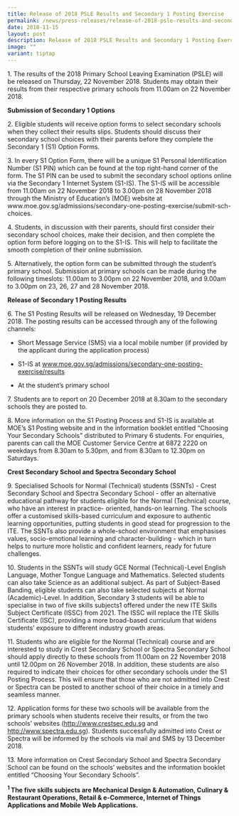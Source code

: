 ```yaml
---
title: Release of 2018 PSLE Results and Secondary 1 Posting Exercise
permalink: /news/press-releases/release-of-2018-psle-results-and-secondary-1-posting-exercise/
date: 2018-11-15
layout: post
description: Release of 2018 PSLE Results and Secondary 1 Posting Exercise
image: ""
variant: tiptap
---
```

<p>1. The results of the 2018 Primary School Leaving Examination (PSLE) will
be released on Thursday, 22 November 2018. Students may obtain their results
from their respective primary schools from 11.00am on 22 November 2018.</p>
<p><strong>Submission of Secondary 1 Options</strong>
</p>
<p>2. Eligible students will receive option forms to select secondary schools
when they collect their results slips. Students should discuss their secondary
school choices with their parents before they complete the Secondary 1
(S1) Option Forms.</p>
<p>3. In every S1 Option Form, there will be a unique S1 Personal Identification
Number (S1 PIN) which can be found at the top right-hand corner of the
form. The S1 PIN can be used to submit the secondary school options online
via the Secondary 1 Internet System (S1-IS). The S1-IS will be accessible
from 11.00am on 22 November 2018 to 3.00pm on 28 November 2018 through
the Ministry of Education’s (MOE) website at www.moe.gov.sg/admissions/secondary-one-posting-exercise/submit-sch-choices.</p>
<p>4. Students, in discussion with their parents, should first consider their
secondary school choices, make their decision, and then complete the option
form before logging on to the S1-IS. This will help to facilitate the smooth
completion of their online submission.</p>
<p>5. Alternatively, the option form can be submitted through the student’s
primary school. Submission at primary schools can be made during the following
timeslots: 11.00am to 3.00pm on 22 November 2018, and 9.00am to 3.00pm
on 23, 26, 27 and 28 November 2018.</p>
<p><strong>Release of Secondary 1 Posting Results</strong>
</p>
<p>6. The S1 Posting Results will be released on Wednesday, 19 December 2018.
The posting results can be accessed through any of the following channels:</p>
<ul data-tight="true" class="tight">
<li>
<p>Short Message Service (SMS) via a local mobile number (if provided by
the applicant during the application process)</p>
</li>
<li>
<p>S1-IS at <a href="www.moe.gov.sg/admissions/secondary-one-posting-exercise/results" rel="noopener noreferrer nofollow" target="_blank">www.moe.gov.sg/admissions/secondary-one-posting-exercise/results</a>
</p>
</li>
<li>
<p>At the student’s primary school</p>
</li>
</ul>
<p>7. Students are to report on 20 December 2018 at 8.30am to the secondary
schools they are posted to.</p>
<p>8. More information on the S1 Posting Process and S1-IS is available at
MOE’s S1 Posting website and in the information booklet entitled “Choosing
Your Secondary Schools” distributed to Primary 6 students. For enquiries,
parents can call the MOE Customer Service Centre at 6872 2220 on weekdays
from 8.30am to 5.30pm, and from 8.30am to 12.30pm on Saturdays.</p>
<p><strong>Crest Secondary School and Spectra Secondary School</strong>
</p>
<p>9. Specialised Schools for Normal (Technical) students (SSNTs) - Crest
Secondary School and Spectra Secondary School - offer an alternative educational
pathway for students eligible for the Normal (Technical) course, who have
an interest in practice- oriented, hands-on learning. The schools offer
a customised skills-based curriculum and exposure to authentic learning
opportunities, putting students in good stead for progression to the ITE.
The SSNTs also provide a whole-school environment that emphasises values,
socio-emotional learning and character-building - which in turn helps to
nurture more holistic and confident learners, ready for future challenges.</p>
<p>10. Students in the SSNTs will study GCE Normal (Technical)-Level English
Language, Mother Tongue Language and Mathematics. Selected students can
also take Science as an additional subject. As part of Subject-Based Banding,
eligible students can also take selected subjects at Normal (Academic)-Level.
In addition, Secondary 3 students will be able to specialise in two of
five skills subjects1 offered under the new ITE Skills Subject Certificate
(ISSC) from 2021. The ISSC will replace the ITE Skills Certificate (ISC),
providing a more broad-based curriculum that widens students’ exposure
to different industry growth areas.</p>
<p>11. Students who are eligible for the Normal (Technical) course and are
interested to study in Crest Secondary School or Spectra Secondary School
should apply directly to these schools from 11.00am on 22 November 2018
until 12.00pm on 26 November 2018. In addition, these students are also
required to indicate their choices for other secondary schools under the
S1 Posting Process. This will ensure that those who are not admitted into
Crest or Spectra can be posted to another school of their choice in a timely
and seamless manner.</p>
<p>12. Application forms for these two schools will be available from the
primary schools when students receive their results, or from the two schools’
websites (<a href="http://www.crestsec.edu.sg" rel="noopener noreferrer nofollow" target="_blank">http://www.crestsec.edu.sg</a> and
<a href="http://www.spectra.edu.sg" rel="noopener noreferrer nofollow" target="_blank">http://www.spectra.edu.sg</a>). Students successfully admitted into Crest
or Spectra will be informed by the schools via mail and SMS by 13 December
2018.</p>
<p>13. More information on Crest Secondary School and Spectra Secondary School
can be found on the schools’ websites and the information booklet entitled
“Choosing Your Secondary Schools”.</p>
<p><strong><sup>1 </sup>The five skills subjects are Mechanical Design &amp; Automation, Culinary &amp; Restaurant Operations, Retail &amp; e-Commerce, Internet of Things Applications and Mobile Web Applications.</strong>
</p>
<p></p>